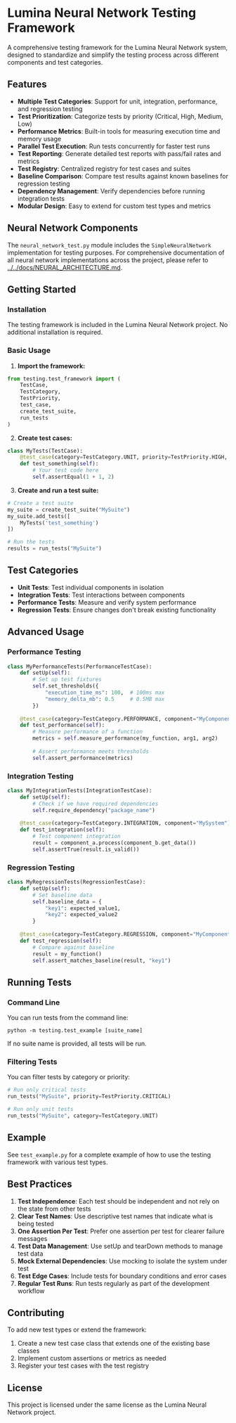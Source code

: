 # Lumina Neural Network Testing Framework

A comprehensive testing framework for the Lumina Neural Network system, designed to standardize and simplify the testing process across different components and test categories.

## Features

- **Multiple Test Categories**: Support for unit, integration, performance, and regression testing
- **Test Prioritization**: Categorize tests by priority (Critical, High, Medium, Low)
- **Performance Metrics**: Built-in tools for measuring execution time and memory usage
- **Parallel Test Execution**: Run tests concurrently for faster test runs
- **Test Reporting**: Generate detailed test reports with pass/fail rates and metrics
- **Test Registry**: Centralized registry for test cases and suites
- **Baseline Comparison**: Compare test results against known baselines for regression testing
- **Dependency Management**: Verify dependencies before running integration tests
- **Modular Design**: Easy to extend for custom test types and metrics

## Neural Network Components

The `neural_network_test.py` module includes the `SimpleNeuralNetwork` implementation for testing purposes. For comprehensive documentation of all neural network implementations across the project, please refer to [../../docs/NEURAL_ARCHITECTURE.md](../../docs/NEURAL_ARCHITECTURE.md).

## Getting Started

### Installation

The testing framework is included in the Lumina Neural Network project. No additional installation is required.

### Basic Usage

1. **Import the framework:**

```python
from testing.test_framework import (
    TestCase, 
    TestCategory,
    TestPriority,
    test_case,
    create_test_suite,
    run_tests
)
```

2. **Create test cases:**

```python
class MyTests(TestCase):
    @test_case(category=TestCategory.UNIT, priority=TestPriority.HIGH, component="MyComponent")
    def test_something(self):
        # Your test code here
        self.assertEqual(1 + 1, 2)
```

3. **Create and run a test suite:**

```python
# Create a test suite
my_suite = create_test_suite("MySuite")
my_suite.add_tests([
    MyTests('test_something')
])

# Run the tests
results = run_tests("MySuite")
```

## Test Categories

- **Unit Tests**: Test individual components in isolation
- **Integration Tests**: Test interactions between components
- **Performance Tests**: Measure and verify system performance
- **Regression Tests**: Ensure changes don't break existing functionality

## Advanced Usage

### Performance Testing

```python
class MyPerformanceTests(PerformanceTestCase):
    def setUp(self):
        # Set up test fixtures
        self.set_thresholds({
            "execution_time_ms": 100,  # 100ms max
            "memory_delta_mb": 0.5     # 0.5MB max
        })
        
    @test_case(category=TestCategory.PERFORMANCE, component="MyComponent")
    def test_performance(self):
        # Measure performance of a function
        metrics = self.measure_performance(my_function, arg1, arg2)
        
        # Assert performance meets thresholds
        self.assert_performance(metrics)
```

### Integration Testing

```python
class MyIntegrationTests(IntegrationTestCase):
    def setUp(self):
        # Check if we have required dependencies
        self.require_dependency("package_name")
        
    @test_case(category=TestCategory.INTEGRATION, component="MySystem")
    def test_integration(self):
        # Test component integration
        result = component_a.process(component_b.get_data())
        self.assertTrue(result.is_valid())
```

### Regression Testing

```python
class MyRegressionTests(RegressionTestCase):
    def setUp(self):
        # Set baseline data
        self.baseline_data = {
            "key1": expected_value1,
            "key2": expected_value2
        }
        
    @test_case(category=TestCategory.REGRESSION, component="MyComponent")
    def test_regression(self):
        # Compare against baseline
        result = my_function()
        self.assert_matches_baseline(result, "key1")
```

## Running Tests

### Command Line

You can run tests from the command line:

```
python -m testing.test_example [suite_name]
```

If no suite name is provided, all tests will be run.

### Filtering Tests

You can filter tests by category or priority:

```python
# Run only critical tests
run_tests("MySuite", priority=TestPriority.CRITICAL)

# Run only unit tests
run_tests("MySuite", category=TestCategory.UNIT)
```

## Example

See `test_example.py` for a complete example of how to use the testing framework with various test types.

## Best Practices

1. **Test Independence**: Each test should be independent and not rely on the state from other tests
2. **Clear Test Names**: Use descriptive test names that indicate what is being tested
3. **One Assertion Per Test**: Prefer one assertion per test for clearer failure messages
4. **Test Data Management**: Use setUp and tearDown methods to manage test data
5. **Mock External Dependencies**: Use mocking to isolate the system under test
6. **Test Edge Cases**: Include tests for boundary conditions and error cases
7. **Regular Test Runs**: Run tests regularly as part of the development workflow

## Contributing

To add new test types or extend the framework:

1. Create a new test case class that extends one of the existing base classes
2. Implement custom assertions or metrics as needed
3. Register your test cases with the test registry

## License

This project is licensed under the same license as the Lumina Neural Network project. 